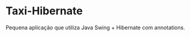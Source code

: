 Taxi-Hibernate
==============

Pequena aplicação que utiliza Java Swing + Hibernate com annotations.